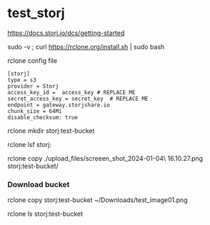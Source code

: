 # test_storj

https://docs.storj.io/dcs/getting-started

sudo -v ; curl https://rclone.org/install.sh | sudo bash

rclone config file

```
[storj]
type = s3
provider = Storj
access_key_id =  access_key # REPLACE ME
secret_access_key = secret_key  # REPLACE ME
endpoint = gateway.storjshare.io
chunk_size = 64Mi
disable_checksum: true
```

rclone mkdir storj:test-bucket

rclone lsf storj:



rclone copy ./upload_files/screeen_shot_2024-01-04\ 16.10.27.png storj:test-bucket/

### Download bucket

rclone copy storj:test-bucket ~/Downloads/test_image01.png


rclone ls storj:test-bucket


